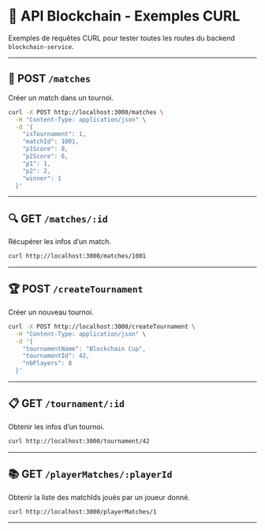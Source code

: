 # 🧪 API Blockchain - Exemples CURL

Exemples de requêtes CURL pour tester toutes les routes du backend `blockchain-service`.

---

## 🔁 POST `/matches`

Créer un match dans un tournoi.

```bash
curl -X POST http://localhost:3000/matches \
  -H "Content-Type: application/json" \
  -d '{
    "isTournament": 1,
    "matchId": 1001,
    "p1Score": 8,
    "p2Score": 6,
    "p1": 1,
    "p2": 2,
    "winner": 1
  }'
```

---

## 🔍 GET `/matches/:id`

Récupérer les infos d’un match.

```bash
curl http://localhost:3000/matches/1001
```

---

## 🏆 POST `/createTournament`

Créer un nouveau tournoi.

```bash
curl -X POST http://localhost:3000/createTournament \
  -H "Content-Type: application/json" \
  -d '{
    "tournamentName": "Blockchain Cup",
    "tournamentId": 42,
    "nbPlayers": 8
  }'
```

---

## 📋 GET `/tournament/:id`

Obtenir les infos d’un tournoi.

```bash
curl http://localhost:3000/tournament/42
```

---

## 📚 GET `/playerMatches/:playerId`

Obtenir la liste des matchIds joués par un joueur donné.

```bash
curl http://localhost:3000/playerMatches/1
```

---
